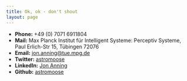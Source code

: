 ```yaml
---
title: Ok, ok - don't shout
layout: page
---
```


- **Phone:** +49 (0) 7071 6911804
- **Mail:** Max Planck Institut für Intelligent Systeme: Perceptiv Systeme, Paul Erlich-Str 15, Tübingen 72076
- **Email:** [jon.anning@tue.mpg.de](mailto:jon.anning@tue.mpg.de)
- **Twitter:** [astromoose](http://twitter.com/astromoose)
- **LinkedIn:** [Jon Anning](http://de.linkedin.com/in/astromoose)
- **Github:** [astromoose](http://github.com/astromoose)
